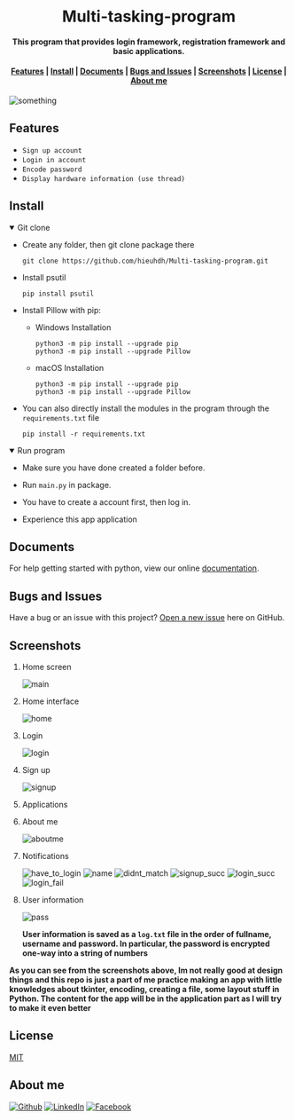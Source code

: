 ﻿<h1 align="center">
  <br>Multi-tasking-program<br>
</h1>

<h4 align="center">
  This program that provides login framework, registration framework and basic applications.
</h4> 

<div align="center">
  <h4>
    <a href="#features">Features</a> |
    <a href="#install">Install</a> |
    <a href="#documents">Documents</a> |
    <a href="#bugs-and-issues">Bugs and Issues</a> |
    <a href="#screenshots">Screenshots</a> |
    <a href="#license">License</a> |
    <a href="#about-me">About me</a>
  </h4>
</div>

![something](https://user-images.githubusercontent.com/86739367/132988864-ecadc18b-c73c-40eb-9c46-436a76f21157.png)


## Features

* `Sign up account`
* `Login in account`
* `Encode password`
* `Display hardware information (use thread)`

## **Install**

<details open>
<summary>Git clone</summary>


* Create any folder, then git clone package there

    ```command
    git clone https://github.com/hieuhdh/Multi-tasking-program.git
    ```
* Install psutil

    ```command
    pip install psutil
    ```
* Install Pillow with pip:

    * Windows Installation

        ```command
        python3 -m pip install --upgrade pip
        python3 -m pip install --upgrade Pillow
        ```
    * macOS Installation

        ```command
        python3 -m pip install --upgrade pip
        python3 -m pip install --upgrade Pillow
        ```

* You can also directly install the modules in the program through the `requirements.txt` file

    ```command
    pip install -r requirements.txt
    ```
</details>

<details open>
  <summary>Run program</summary>

  * Make sure you have done created a folder before.

  * Run `main.py` in package.

  * You have to create a account first, then log in.

  * Experience this app application

</details>

## Documents

  For help getting started with python, view our online [documentation](https://www.python.org/).

## Bugs and Issues

  Have a bug or an issue with this project? [Open a new issue](https://github.com/hieuhdh/Multi-tasking-program/issues) here on GitHub.

## Screenshots

1. Home screen

    ![main](https://user-images.githubusercontent.com/86739367/132988864-ecadc18b-c73c-40eb-9c46-436a76f21157.png)

2. Home interface

    ![home](https://user-images.githubusercontent.com/86739367/132999147-b5fe975b-dc5c-455c-ad82-aa496a7919f7.png)

3. Login 

    ![login](https://user-images.githubusercontent.com/86739367/132989561-425cf48d-c77e-4c7c-a3a1-f849134299ae.png)

4. Sign up 

    ![signup](https://user-images.githubusercontent.com/86739367/132989641-7acb111d-7d45-463b-83e1-d0dd89d1280b.png)

5. Applications 

6. About me 

    ![aboutme](https://user-images.githubusercontent.com/86739367/133070589-ade6b1c2-188d-4710-87a9-9f87f2f3dfaa.png)

7. Notifications

    ![have_to_login](https://user-images.githubusercontent.com/86739367/132998794-33f72299-8ad6-48c7-8913-62ecc2bcf789.png)  ![name](https://user-images.githubusercontent.com/86739367/132998735-8f5bce02-252c-4696-9563-c044d6ae74f0.png)  ![didnt_match](https://user-images.githubusercontent.com/86739367/132998719-9a01ce11-0f51-4f02-83c9-1ea059e59c45.png)  ![signup_succ](https://user-images.githubusercontent.com/86739367/132998737-15115ab7-3ea6-493c-be7c-5993f8319441.png)  ![login_succ](https://user-images.githubusercontent.com/86739367/132998733-80475b56-ba7c-4b82-be20-7a449651dd32.png)  ![login_fail](https://user-images.githubusercontent.com/86739367/132998732-f78dfeae-a7bf-48d3-947e-b4d22bf81499.png)
    
8. User information

    ![pass](https://user-images.githubusercontent.com/86739367/132998817-2a0cb670-ab77-4a3e-89f8-39b4380f7538.png)

    **User information is saved as a `log.txt` file in the order of fullname, username and password. In particular, the password is encrypted one-way into a string of numbers**


**As you can see from the screenshots above, Im not really good at design things and this repo is just a part of me practice making an app with little knowledges about tkinter, encoding, creating a file, some layout stuff in Python. The content for the app will be in the application part as I will try to make it even better**

## License

[MIT](https://opensource.org/licenses/MIT)

## About me

<a href="https://github.com/hieuhdh" target="_blank"><img alt="Github" src="https://img.shields.io/badge/Github-181717?style=flat-square&logo=Github&logoColor=white" /></a> 
<a href="https://www.linkedin.com/in/hieuhdh" target="_blank"><img src="https://img.shields.io/badge/LinkedIn-0A66C2?&style=flat-square&logo=linkedin&logoColor=white" alt="LinkedIn"></a>
<a href="https://www.facebook.com/ao.lncb/" target="_blank"><img src="https://img.shields.io/badge/Facebook-1877F2?&style=flat-square&logo=facebook&logoColor=white" alt="Facebook"></a>
